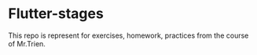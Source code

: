 # Flutter-stages
This repo is represent for exercises, homework, practices from the course of Mr.Trien.
